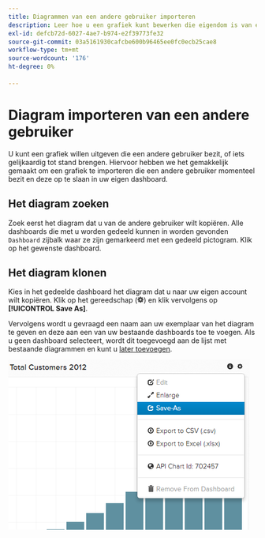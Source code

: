 ```yaml
---
title: Diagrammen van een andere gebruiker importeren
description: Leer hoe u een grafiek kunt bewerken die eigendom is van een andere gebruiker of hoe u een vergelijkbare tabel kunt maken.
exl-id: defcb72d-6027-4ae7-b974-e2f39773fe32
source-git-commit: 03a5161930cafcbe600b96465ee0fc0ecb25cae8
workflow-type: tm+mt
source-wordcount: '176'
ht-degree: 0%

---
```


# Diagram importeren van een andere gebruiker

U kunt een grafiek willen uitgeven die een andere gebruiker bezit, of iets gelijkaardig tot stand brengen. Hiervoor hebben we het gemakkelijk gemaakt om een grafiek te importeren die een andere gebruiker momenteel bezit en deze op te slaan in uw eigen dashboard.

## Het diagram zoeken

Zoek eerst het diagram dat u van de andere gebruiker wilt kopiëren. Alle dashboards die met u worden gedeeld kunnen in worden gevonden `Dashboard` zijbalk waar ze zijn gemarkeerd met een gedeeld pictogram. Klik op het gewenste dashboard.

## Het diagram klonen

Kies in het gedeelde dashboard het diagram dat u naar uw eigen account wilt kopiëren. Klik op het gereedschap (![](../../assets/gear-icon.png)) en klik vervolgens op **[!UICONTROL Save As]**.

Vervolgens wordt u gevraagd een naam aan uw exemplaar van het diagram te geven en deze aan een van uw bestaande dashboards toe te voegen. Als u geen dashboard selecteert, wordt dit toegevoegd aan de lijst met bestaande diagrammen en kunt u [later toevoegen](../../data-user/dashboards/add-charts-dashboard.md).

![totale klanten](../../assets/total-customers.png)
